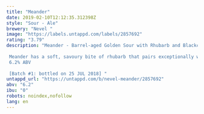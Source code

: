 ```yaml
---
title: "Meander"
date: 2019-02-10T12:12:35.312398Z
style: "Sour - Ale"
brewery: "Nevel "
image: "https://labels.untappd.com/labels/2857692"
rating: "3.79"
description: "Meander - Barrel-aged Golden Sour with Rhubarb and Blackcurrant Leaf.  Meander has a soft, savoury bite of rhubarb that pairs exceptionally well with the red fruity notes of blackcurrant leaf. An exciting, winelike, almost 'pfefferlich' beer that offers notes of green pepper, paprika and elderflower. Drinking Meander is like taking a summer evening stroll in a vegetable garden and being greeted by the many different scents of fruits, vegetables and flowers that grow there. Walking around, all these scents flow into one another like a river that glides through the countryside. Meander is a wonderful treat for the senses and one of the most spectacular drinking experiences we've offered so far!  6.2% ABV  [Batch #1: bottled on 25 JUL 2018] "
untappd_url: "https://untappd.com/b/nevel-meander/2857692"
abv: "6.2"
ibu: "0"
robots: noindex,nofollow
lang: en
---
```

